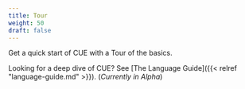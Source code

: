 ```yaml
---
title: Tour
weight: 50
draft: false
---
```


Get a quick start of CUE with a Tour of the basics.

Looking for a deep dive of CUE?
See [The Language Guide]({{< relref "language-guide.md" >}}).
(_Currently in Alpha_)
